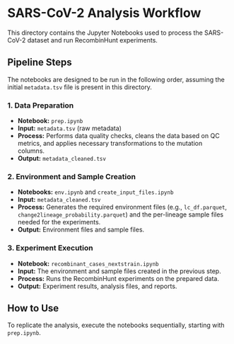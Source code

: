 # SARS-CoV-2 Analysis Workflow

This directory contains the Jupyter Notebooks used to process the SARS-CoV-2 dataset and run RecombinHunt experiments.

## Pipeline Steps

The notebooks are designed to be run in the following order, assuming the initial `metadata.tsv` file is present in this directory.

### 1. Data Preparation

* **Notebook:** `prep.ipynb`
* **Input:** `metadata.tsv` (raw metadata)
* **Process:** Performs data quality checks, cleans the data based on QC metrics, and applies necessary transformations to the mutation columns.
* **Output:** `metadata_cleaned.tsv`

### 2. Environment and Sample Creation

* **Notebooks:** `env.ipynb` and `create_input_files.ipynb`
* **Input:** `metadata_cleaned.tsv`
* **Process:** Generates the required environment files (e.g., `lc_df.parquet`, `change2lineage_probability.parquet`) and the per-lineage sample files needed for the experiments.
* **Output:** Environment files and sample files.

### 3. Experiment Execution

* **Notebook:** `recombinant_cases_nextstrain.ipynb`
* **Input:** The environment and sample files created in the previous step.
* **Process:** Runs the RecombinHunt experiments on the prepared data.
* **Output:** Experiment results, analysis files, and reports.

## How to Use

To replicate the analysis, execute the notebooks sequentially, starting with `prep.ipynb`.